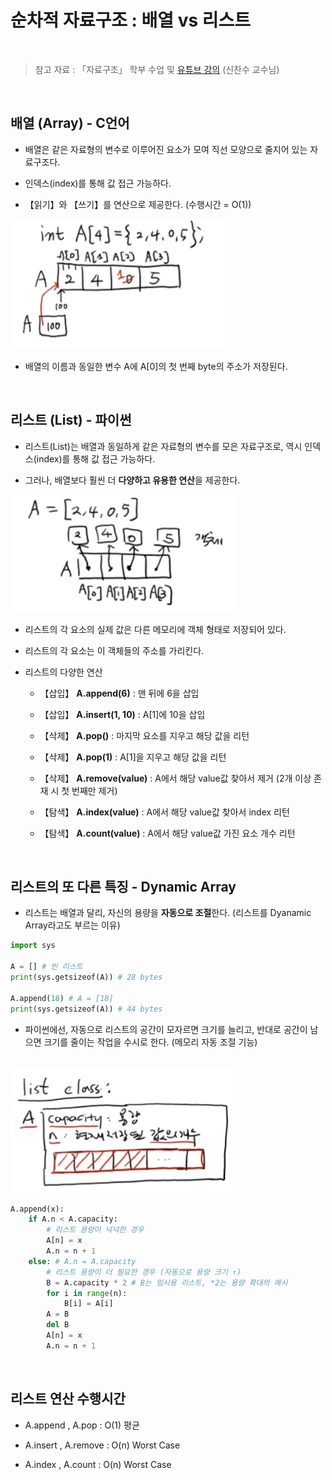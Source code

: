 # 순차적 자료구조 : 배열 vs 리스트

<br/>

>  참고 자료 : 「자료구조」 학부 수업 및 <a href="https://youtube.com/playlist?list=PLsMufJgu5933ZkBCHS7bQTx0bncjwi4PK">유튜브 강의</a> (신찬수 교수님)

<br/>

## 배열 (Array) - C언어

* 배열은 같은 자료형의 변수로 이루어진 요소가 모여 직선 모양으로 줄지어 있는 자료구조다.

* 인덱스(index)를 통해 값 접근 가능하다.

* 【읽기】와 【쓰기】를 연산으로 제공한다. (수행시간 = O(1))

<img src="img/array1.png">

* 배열의 이름과 동일한 변수 A에 A[0]의 첫 번째 byte의 주소가 저장된다.

<br/>

## 리스트 (List) - 파이썬

* 리스트(List)는 배열과 동일하게 같은 자료형의 변수를 모은 자료구조로, 역시 인덱스(index)를 통해 값 접근 가능하다.

* 그러나, 배열보다 훨씬 더 <strong>다양하고 유용한 연산</strong>을 제공한다.

<img src="img/list1.png">

* 리스트의 각 요소의 실제 값은 다른 메모리에 객체 형태로 저장되어 있다.

* 리스트의 각 요소는 이 객체들의 주소를 가리킨다.

* 리스트의 다양한 연산

  * 【삽입】 <strong>A.append(6)</strong> : 맨 뒤에 6을 삽입

  * 【삽입】 <strong>A.insert(1, 10)</strong> : A[1]에 10을 삽입

  * 【삭제】 <strong>A.pop()</strong> : 마지막 요소를 지우고 해당 값을 리턴
  
  * 【삭제】 <strong>A.pop(1)</strong> : A[1]을 지우고 해당 값을 리턴

  * 【삭제】 <strong>A.remove(value)</strong> : A에서 해당 value값 찾아서 제거 (2개 이상 존재 시 첫 번째만 제거)

  * 【탐색】 <strong>A.index(value)</strong> : A에서 해당 value값 찾아서 index 리턴

  * 【탐색】 <strong>A.count(value)</strong> : A에서 해당 value값 가진 요소 개수 리턴


<br/>

## 리스트의 또 다른 특징 - Dynamic Array

* 리스트는 배열과 달리, 자신의 용량을 <strong>자동으로 조절</strong>한다. (리스트를 Dyanamic Array라고도 부르는 이유)

```python
import sys

A = [] # 빈 리스트
print(sys.getsizeof(A)) # 28 bytes

A.append(18) # A = [18]
print(sys.getsizeof(A)) # 44 bytes
```

* 파이썬에선, 자동으로 리스트의 공간이 모자르면 크기를 늘리고, 반대로 공간이 남으면 크기를 줄이는 작업을 수시로 한다. (메모리 자동 조절 기능)

<br/>

<img src="img/list2.png">

```python
A.append(x):
    if A.n < A.capacity:
        # 리스트 용량이 넉넉한 경우
        A[n] = x
        A.n = n + 1
    else: # A.n = A.capacity
        # 리스트 용량이 더 필요한 경우 (자동으로 용량 크기 ↑)
        B = A.capacity * 2 # B는 임시용 리스트, *2는 용량 확대의 예시
        for i in range(n):
            B[i] = A[i]
        A = B
        del B
        A[n] = x
        A.n = n + 1
```

<br/>

## 리스트 연산 수행시간

* A.append , A.pop : O(1) 평균

* A.insert , A.remove : O(n) Worst Case

* A.index , A.count : O(n) Worst Case